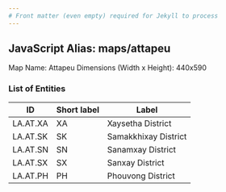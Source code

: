```yaml
---
# Front matter (even empty) required for Jekyll to process
---
```


## JavaScript Alias: maps/attapeu

Map Name: Attapeu
Dimensions (Width x Height): 440x590

### List of Entities

ID | Short label | Label
---|---|---|
LA.AT.XA|XA|Xaysetha District
LA.AT.SK|SK|Samakkhixay District
LA.AT.SN|SN|Sanamxay District
LA.AT.SX|SX|Sanxay District
LA.AT.PH|PH|Phouvong District